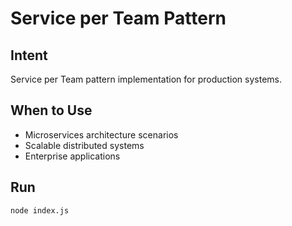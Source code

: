 # Service per Team Pattern

## Intent
Service per Team pattern implementation for production systems.

## When to Use
- Microservices architecture scenarios
- Scalable distributed systems
- Enterprise applications

## Run
```bash
node index.js
```
